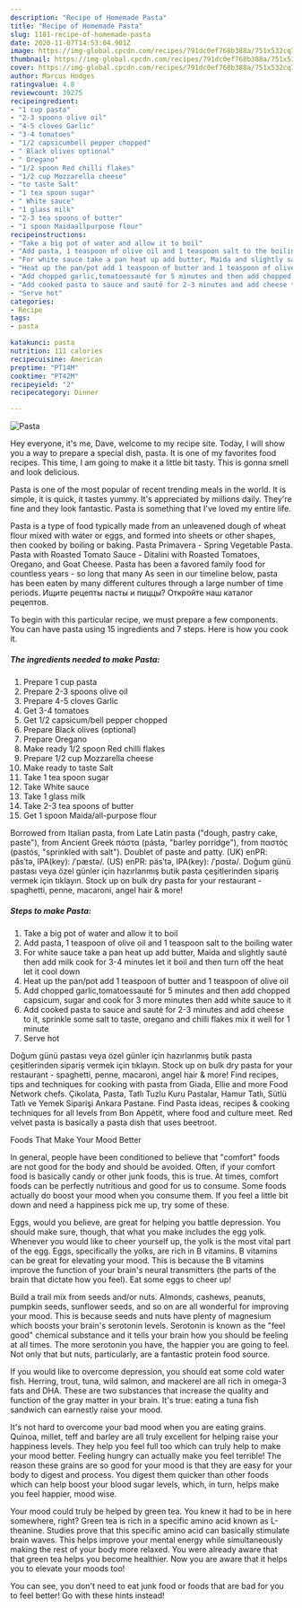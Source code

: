 ```yaml
---
description: "Recipe of Homemade Pasta"
title: "Recipe of Homemade Pasta"
slug: 1181-recipe-of-homemade-pasta
date: 2020-11-07T14:53:04.901Z
image: https://img-global.cpcdn.com/recipes/791dc0ef768b388a/751x532cq70/pasta-recipe-main-photo.jpg
thumbnail: https://img-global.cpcdn.com/recipes/791dc0ef768b388a/751x532cq70/pasta-recipe-main-photo.jpg
cover: https://img-global.cpcdn.com/recipes/791dc0ef768b388a/751x532cq70/pasta-recipe-main-photo.jpg
author: Marcus Hodges
ratingvalue: 4.8
reviewcount: 39275
recipeingredient:
- "1 cup pasta"
- "2-3 spoons olive oil"
- "4-5 cloves Garlic"
- "3-4 tomatoes"
- "1/2 capsicumbell pepper chopped"
- " Black olives optional"
- " Oregano"
- "1/2 spoon Red chilli flakes"
- "1/2 cup Mozzarella cheese"
- "to taste Salt"
- "1 tea spoon sugar"
- " White sauce"
- "1 glass milk"
- "2-3 tea spoons of butter"
- "1 spoon Maidaallpurpose flour"
recipeinstructions:
- "Take a big pot of water and allow it to boil"
- "Add pasta, 1 teaspoon of olive oil and 1 teaspoon salt to the boiling water"
- "For white sauce take a pan heat up add butter, Maida and slightly sauté then add milk cook for 3-4 minutes let it boil and then turn off the heat let it cool down"
- "Heat up the pan/pot add 1 teaspoon of butter and 1 teaspoon of olive oil"
- "Add chopped garlic,tomatoessauté for 5 minutes and then add chopped capsicum, sugar and cook for 3 more minutes then add white sauce to it"
- "Add cooked pasta to sauce and sauté for 2-3 minutes and add cheese to it, sprinkle some salt to taste, oregano and chilli flakes mix it well for 1 minute"
- "Serve hot"
categories:
- Recipe
tags:
- pasta

katakunci: pasta 
nutrition: 111 calories
recipecuisine: American
preptime: "PT14M"
cooktime: "PT42M"
recipeyield: "2"
recipecategory: Dinner

---
```



![Pasta](https://img-global.cpcdn.com/recipes/791dc0ef768b388a/751x532cq70/pasta-recipe-main-photo.jpg)

Hey everyone, it's me, Dave, welcome to my recipe site. Today, I will show you a way to prepare a special dish, pasta. It is one of my favorites food recipes. This time, I am going to make it a little bit tasty. This is gonna smell and look delicious.

Pasta is one of the most popular of recent trending meals in the world. It is simple, it is quick, it tastes yummy. It's appreciated by millions daily. They're fine and they look fantastic. Pasta is something that I've loved my entire life.

Pasta is a type of food typically made from an unleavened dough of wheat flour mixed with water or eggs, and formed into sheets or other shapes, then cooked by boiling or baking. Pasta Primavera - Spring Vegetable Pasta. Pasta with Roasted Tomato Sauce - Ditalini with Roasted Tomatoes, Oregano, and Goat Cheese. Pasta has been a favored family food for countless years - so long that many As seen in our timeline below, pasta has been eaten by many different cultures through a large number of time periods. Ищите рецепты пасты и пиццы? Откройте наш каталог рецептов.


To begin with this particular recipe, we must prepare a few components. You can have pasta using 15 ingredients and 7 steps. Here is how you cook it.

<!--inarticleads1-->

##### The ingredients needed to make Pasta:

1. Prepare 1 cup pasta
1. Prepare 2-3 spoons olive oil
1. Prepare 4-5 cloves Garlic
1. Get 3-4 tomatoes
1. Get 1/2 capsicum/bell pepper chopped
1. Prepare  Black olives (optional)
1. Prepare  Oregano
1. Make ready 1/2 spoon Red chilli flakes
1. Prepare 1/2 cup Mozzarella cheese
1. Make ready to taste Salt
1. Take 1 tea spoon sugar
1. Take  White sauce
1. Take 1 glass milk
1. Take 2-3 tea spoons of butter
1. Get 1 spoon Maida/all-purpose flour


Borrowed from Italian pasta, from Late Latin pasta (&#34;dough, pastry cake, paste&#34;), from Ancient Greek πάστα (pásta, &#34;barley porridge&#34;), from παστός (pastós, &#34;sprinkled with salt&#34;). Doublet of paste and patty. (UK) enPR: păsʹtə, IPA(key): /ˈpæstə/. (US) enPR: päsʹtə, IPA(key): /ˈpɑstə/. Doğum günü pastası veya özel günler için hazırlanmış butik pasta çeşitlerinden sipariş vermek için tıklayın. Stock up on bulk dry pasta for your restaurant - spaghetti, penne, macaroni, angel hair &amp; more! 

<!--inarticleads2-->

##### Steps to make Pasta:

1. Take a big pot of water and allow it to boil
1. Add pasta, 1 teaspoon of olive oil and 1 teaspoon salt to the boiling water
1. For white sauce take a pan heat up add butter, Maida and slightly sauté then add milk cook for 3-4 minutes let it boil and then turn off the heat let it cool down
1. Heat up the pan/pot add 1 teaspoon of butter and 1 teaspoon of olive oil
1. Add chopped garlic,tomatoessauté for 5 minutes and then add chopped capsicum, sugar and cook for 3 more minutes then add white sauce to it
1. Add cooked pasta to sauce and sauté for 2-3 minutes and add cheese to it, sprinkle some salt to taste, oregano and chilli flakes mix it well for 1 minute
1. Serve hot


Doğum günü pastası veya özel günler için hazırlanmış butik pasta çeşitlerinden sipariş vermek için tıklayın. Stock up on bulk dry pasta for your restaurant - spaghetti, penne, macaroni, angel hair &amp; more! Find recipes, tips and techniques for cooking with pasta from Giada, Ellie and more Food Network chefs. Çikolata, Pasta, Tatlı Tuzlu Kuru Pastalar, Hamur Tatlı, Sütlü Tatlı ve Yemek Siparişi Ankara Pastane. Find Pasta ideas, recipes &amp; cooking techniques for all levels from Bon Appétit, where food and culture meet. Red velvet pasta is basically a pasta dish that uses beetroot. 

Foods That Make Your Mood Better


In general, people have been conditioned to believe that "comfort" foods are not good for the body and should be avoided. Often, if your comfort food is basically candy or other junk foods, this is true. At times, comfort foods can be perfectly nutritious and good for us to consume. Some foods actually do boost your mood when you consume them. If you feel a little bit down and need a happiness pick me up, try some of these.

Eggs, would you believe, are great for helping you battle depression. You should make sure, though, that what you make includes the egg yolk. Whenever you would like to cheer yourself up, the yolk is the most vital part of the egg. Eggs, specifically the yolks, are rich in B vitamins. B vitamins can be great for elevating your mood. This is because the B vitamins improve the function of your brain's neural transmitters (the parts of the brain that dictate how you feel). Eat some eggs to cheer up!

Build a trail mix from seeds and/or nuts. Almonds, cashews, peanuts, pumpkin seeds, sunflower seeds, and so on are all wonderful for improving your mood. This is because seeds and nuts have plenty of magnesium which boosts your brain's serotonin levels. Serotonin is known as the "feel good" chemical substance and it tells your brain how you should be feeling at all times. The more serotonin you have, the happier you are going to feel. Not only that but nuts, particularly, are a fantastic protein food source.

If you would like to overcome depression, you should eat some cold water fish. Herring, trout, tuna, wild salmon, and mackerel are all rich in omega-3 fats and DHA. These are two substances that increase the quality and function of the gray matter in your brain. It's true: eating a tuna fish sandwich can earnestly raise your mood. 

It's not hard to overcome your bad mood when you are eating grains. Quinoa, millet, teff and barley are all truly excellent for helping raise your happiness levels. They help you feel full too which can truly help to make your mood better. Feeling hungry can actually make you feel terrible! The reason these grains are so good for your mood is that they are easy for your body to digest and process. You digest them quicker than other foods which can help boost your blood sugar levels, which, in turn, helps make you feel happier, mood wise.

Your mood could truly be helped by green tea. You knew it had to be in here somewhere, right? Green tea is rich in a specific amino acid known as L-theanine. Studies prove that this specific amino acid can basically stimulate brain waves. This helps improve your mental energy while simultaneously making the rest of your body more relaxed. You were already aware that that green tea helps you become healthier. Now you are aware that it helps you to elevate your moods too!

You can see, you don't need to eat junk food or foods that are bad for you to feel better! Go  with  these hints  instead!

